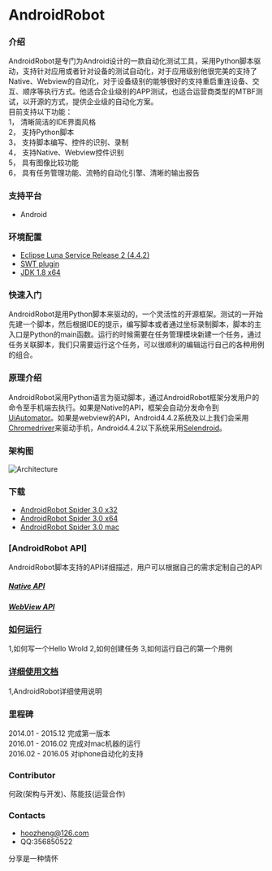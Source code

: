 ﻿# AndroidRobot
### 介绍
AndroidRobot是专门为Android设计的一款自动化测试工具，采用Python脚本驱动，支持针对应用或者针对设备的测试自动化，对于应用级别他很完美的支持了Native、Webview的自动化，对于设备级别的能够很好的支持重启重连设备、交互、顺序等执行方式。他适合企业级别的APP测试，也适合运营商类型的MTBF测试，以开源的方式，提供企业级的自动化方案。</br>
目前支持以下功能：</br>
1，	清晰简洁的IDE界面风格</br>
2，	支持Python脚本</br>
3，	支持脚本编写、控件的识别、录制</br>
4，	支持Native、Webview控件识别</br>
5，	具有图像比较功能</br>
6，	具有任务管理功能、流畅的自动化引擎、清晰的输出报告</br>

### 支持平台
* Android

### 环境配置
* [Eclipse Luna Service Release 2 (4.4.2)](http://www.eclipse.org/downloads/packages/release/Luna/SR2)
* [SWT plugin](http://archive.eclipse.org/eclipse/downloads/drops4/R-4.4.2-201502041700/index.php#SWT)
* [JDK 1.8 x64](http://www.oracle.com/technetwork/java/javase/downloads/jdk8-downloads-2133151.html)

### 快速入门
AndroidRobot是用Python脚本来驱动的，一个灵活性的开源框架。测试的一开始先建一个脚本，然后根据IDE的提示，编写脚本或者通过坐标录制脚本，脚本的主入口是Python的main函数。运行的时候需要在任务管理模块新建一个任务，通过任务关联脚本，我们只需要运行这个任务，可以很顺利的编辑运行自己的各种用例的组合。

### 原理介绍
AndroidRobot采用Python语言为驱动脚本，通过AndroidRobot框架分发用户的命令至手机端去执行。如果是Native的API，框架会自动分发命令到[UiAutomator](http://android.toolib.net/tools/help/uiautomator/index.html)。如果是webview的API，Android4.4.2系统及以上我们会采用[Chromedriver](https://sites.google.com/a/chromium.org/chromedriver/getting-started/getting-started---android)来驱动手机，Android4.4.2以下系统采用[Selendroid](http://selendroid.io/)。


### 架构图
![Architecture](https://github.com/hoozheng/AndroidRobot/blob/master/architecture.PNG)

### 下载
* [AndroidRobot Spider 3.0 x32]()
* [AndroidRobot Spider 3.0 x64](https://github.com/hoozheng/BinaryCode/AndroidRobot_Spider3.0x64.zip)
* [AndroidRobot Spider 3.0 mac]()
  
  
### [AndroidRobot API]  
AndroidRobot脚本支持的API详细描述，用户可以根据自己的需求定制自己的API  

##### [Native API](/doc/readme_api.md)  
##### [WebView API](/doc/readme_api_webview.md)
    
### [如何运行](/doc/instruction.md)
1,如何写一个Hello Wrold
2,如何创建任务
3,如何运行自己的第一个用例  


### [详细使用文档](/doc/details.md)
1,AndroidRobot详细使用说明

### 里程碑
2014.01 - 2015.12 完成第一版本  
2016.01 - 2016.02 完成对mac机器的运行  
2016.02 - 2016.05 对iphone自动化的支持  

### Contributor
何政(架构与开发)、陈能技(运营合作)

### Contacts
* hoozheng@126.com
* QQ:356850522


<a>                                              分享是一种情怀</a>

